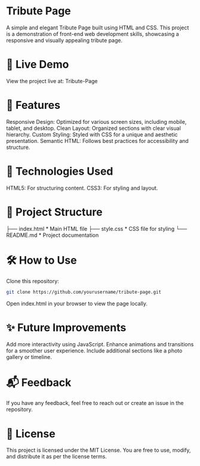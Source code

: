 # Tribute Page
A simple and elegant Tribute Page built using HTML and CSS. This project is a demonstration of front-end web development skills, showcasing a responsive and visually appealing tribute page.

# 🌟 Live Demo
View the project live at: Tribute-Page

# 📌 Features
Responsive Design: Optimized for various screen sizes, including mobile, tablet, and desktop.
Clean Layout: Organized sections with clear visual hierarchy.
Custom Styling: Styled with CSS for a unique and aesthetic presentation.
Semantic HTML: Follows best practices for accessibility and structure.

# 🚀 Technologies Used
HTML5: For structuring content.
CSS3: For styling and layout.


# 📁 Project Structure
├── index.html    * Main HTML file
├── style.css     * CSS file for styling
└── README.md     * Project documentation


# 🛠️ How to Use
Clone this repository:
```bash
git clone https://github.com/yourusername/tribute-page.git 
```
Open index.html in your browser to view the page locally. 

# ✨ Future Improvements
Add more interactivity using JavaScript.
Enhance animations and transitions for a smoother user experience.
Include additional sections like a photo gallery or timeline.

# 📬 Feedback
If you have any feedback, feel free to reach out or create an issue in the repository.

# 📜 License
This project is licensed under the MIT License. You are free to use, modify, and distribute it as per the license terms.
